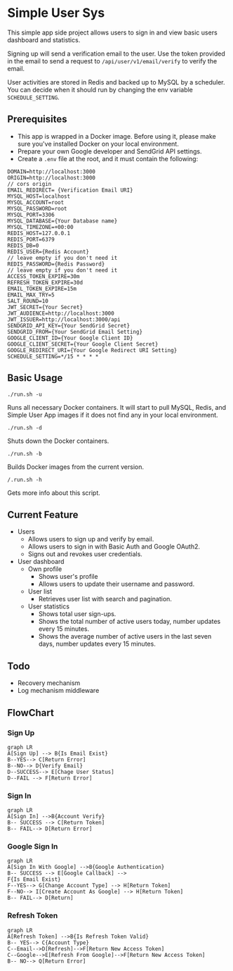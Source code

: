 # Simple User Sys
This simple app side project allows users to sign in and view basic users dashboard and statistics.

Signing up will send a verification email to the user. Use the token provided in the email to send a request to `/api/user/v1/email/verify` to verify the email.

User activities are stored in Redis and backed up to MySQL by a scheduler. You can decide when it should run by changing the env variable `SCHEDULE_SETTING`.

## Prerequisites
- This app is wrapped in a Docker image. Before using it, please make sure you've installed Docker on your local environment.
- Prepare your own Google developer and SendGrid API settings.
- Create a `.env` file at the root, and it must contain the following:
```
DOMAIN=http://localhost:3000
ORIGIN=http://localhost:3000
// cors origin
EMAIL_REDIRECT= {Verification Email URI}
MYSQL_HOST=localhost
MYSQL_ACCOUNT=root
MYSQL_PASSWORD=root
MYSQL_PORT=3306
MYSQL_DATABASE={Your Database name}
MYSQL_TIMEZONE=+00:00
REDIS_HOST=127.0.0.1
REDIS_PORT=6379
REDIS_DB=0
REDIS_USER={Redis Account}
// leave empty if you don't need it
REDIS_PASSWORD={Redis Password}
// leave empty if you don't need it
ACCESS_TOKEN_EXPIRE=30m
REFRESH_TOKEN_EXPIRE=30d
EMAIL_TOKEN_EXPIRE=15m
EMAIL_MAX_TRY=5
SALT_ROUND=10
JWT_SECRET={Your Secret}
JWT_AUDIENCE=http://localhost:3000
JWT_ISSUER=http://localhost:3000/api
SENDGRID_API_KEY={Your SendGrid Secret}
SENDGRID_FROM={Your SendGrid Email Setting}
GOOGLE_CLIENT_ID={Your Google Client ID}
GOOGLE_CLIENT_SECRET={Your Google Client Secret}
GOOGLE_REDIRECT_URI={Your Google Redirect URI Setting}
SCHEDULE_SETTING=*/15 * * * *
```

## Basic Usage
 
	./run.sh -u  
Runs all necessary Docker containers. It will start to pull MySQL, Redis, and Simple User App images if it does not find any in your local environment.

	./run.sh -d
 Shuts down the Docker containers.

	./run.sh -b
Builds Docker images from the current version.

	/.run.sh -h
Gets more info about this script.

## Current Feature
- Users
	-   Allows users to sign up and verify by email.
	-   Allows users to sign in with Basic Auth and Google OAuth2.
	-   Signs out and revokes user credentials.
- User dashboard
	-  Own profile
	    - Shows user's profile
	    - Allows users to update their username and password.
	-  User list
	    -  Retrieves user list with search and pagination.
	-  User statistics
	    -  Shows total user sign-ups.
	    -  Shows the total number of active users today, number updates every 15 minutes.
	    -  Shows the average number of active users in the last seven days, number updates every 15 minutes.

## Todo
-  Recovery mechanism
-  Log mechanism middleware

## FlowChart
### Sign Up
```mermaid
graph LR
A[Sign Up] --> B{Is Email Exist} 
B--YES--> C[Return Error] 
B--NO--> D{Verify Email}
D--SUCCESS--> E[Chage User Status]
D--FAIL --> F[Return Error]
```

### Sign In
```mermaid
graph LR
A[Sign In] -->B{Account Verify}
B-- SUCCESS --> C[Return Token]
B-- FAIL--> D[Return Error]
```

### Google Sign In
```mermaid
graph LR
A[Sign In With Google] -->B{Google Authentication}
B-- SUCCESS --> E[Google Callback] -->
F{Is Email Exist}
F--YES--> G[Change Account Type] --> H[Return Token]
F--NO--> I[Create Account As Google] --> H[Return Token]
B-- FAIL--> D[Return]
```

### Refresh Token
```mermaid
graph LR
A[Refresh Token] -->B{Is Refresh Token Valid}
B-- YES--> C{Account Type}
C--Email-->D[Refresh]-->F[Return New Access Token]
C--Google-->E[Refresh From Google]-->F[Return New Access Token]
B-- NO--> Q[Return Error]
```
